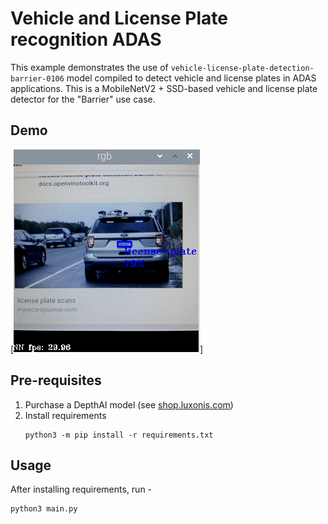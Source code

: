 # Vehicle and License Plate recognition ADAS

This example demonstrates the use of `vehicle-license-plate-detection-barrier-0106` model compiled to detect vehicle and license plates
in ADAS applications. This is a MobileNetV2 + SSD-based vehicle and license plate detector for the "Barrier" use case. 


## Demo

[![Gen2 Age & Gender recognition](https://github.com/dhruvsheth-ai/depthai-experiments/blob/patch-7/gen2-vehicle-license-plate/vehicle.png)]

## Pre-requisites

1. Purchase a DepthAI model (see [shop.luxonis.com](https://shop.luxonis.com/))
2. Install requirements
   ```
   python3 -m pip install -r requirements.txt
   ```

## Usage

After installing requirements, run -
```
python3 main.py
``` 
